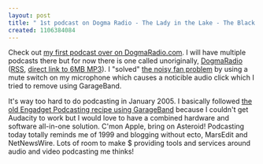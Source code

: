 ```yaml
---
layout: post
title: " 1st podcast on Dogma Radio - The Lady in the Lake - The Black Tories"
created: 1106384084
---
```

<p>Check out <a href="http://dogmaradio.com/dr/lady-in-the-lake-black-tories">my first podcast over on DogmaRadio.com</a>. I will have multiple podcasts there but for now there is one called unoriginally, <a href="http://dogmaradio.com/taxonomy/term/1">DogmaRadio</a> (<a href="http://feeds.feedburner.com/dogmaradio">RSS</a>, <a href="http://rolandtanglao.com/podcasts/2005/01/21/Dogma-Radio-2005-01-21.mp3">direct link to 6MB MP3</a>). I "solved" <a href="http://www.rolandtanglao.com/archives/2005/01/20/david_berlind_has_the_same_fan_noise_problem_in_his_podcasts">the noisy fan problem</a> by using a mute switch on my microphone which causes a noticible audio click which I tried to remove using GarageBand.
</p>
<p>It's way too hard to do podcasting in January 2005. I basically followed <a href="http://www.engadget.com/entry/5843952395227141/">the old Engadget Podcasting recipe using GarageBand</a>  because I couldn't get Audacity to work but I would love to have a combined hardware and software all-in-one solution. C'mon Apple, bring on Asteroid! Podcasting today totally reminds me of 1999 and blogging without ecto,  MarsEdit and NetNewsWire.  Lots of room to make $ providing tools and services around audio and video podcasting me thinks!</p>

